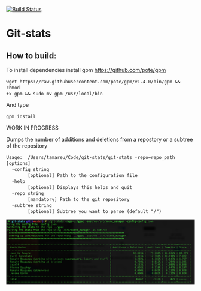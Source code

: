 [![Build
Status](https://travis-ci.org/RodolpheFouquet/git-stats.svg?branch=master)](https://travis-ci.org/RodolpheFouquet/git-stats)

# Git-stats

## How to build:
To install dependencies install gpm https://github.com/pote/gpm
```
wget https://raw.githubusercontent.com/pote/gpm/v1.4.0/bin/gpm && chmod
+x gpm && sudo mv gpm /usr/local/bin
```

And type
```
gpm install 
```

WORK IN PROGRESS

Dumps the number of additions and deletions from a repostory or a
subtree of the repository

```
Usage:  /Users/tamareu/Code/git-stats/git-stats -repo=repo_path [options]
  -config string
    	[optional] Path to the configuration file
  -help
    	[optional] Displays this helps and quit
  -repo string
    	[mandatory] Path to the git repository
  -subtree string
    	[optional] Subtree you want to parse (default "/")
```

![Alt text](/screenshot.png?raw=true "Preview")
